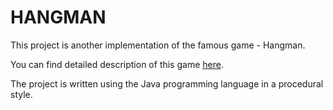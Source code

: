 # HANGMAN

This project is another implementation of the famous game - Hangman.

You can find detailed description of this game [here](https://en.wikipedia.org/wiki/Hangman_(game)).

The project is written using the Java programming language in a procedural style.
